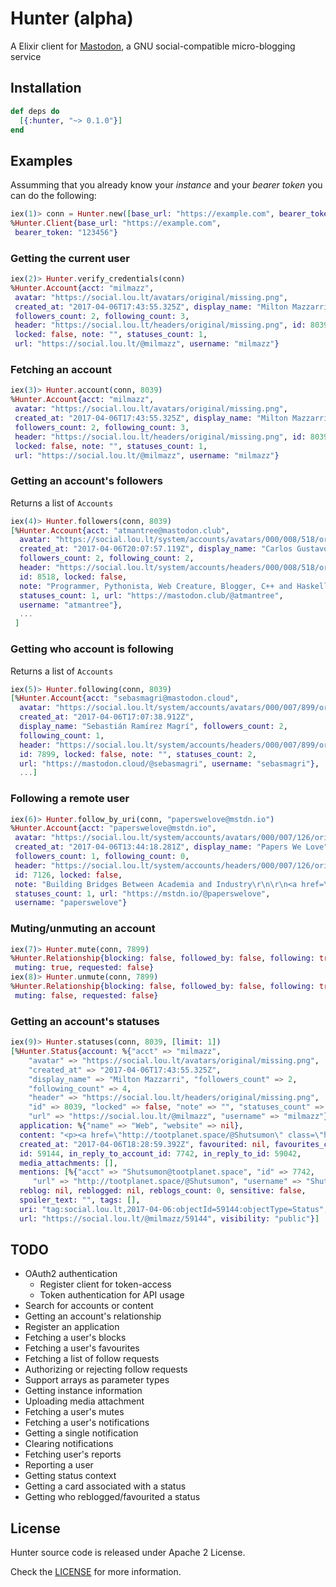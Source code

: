 # Hunter (alpha)

A Elixir client for [Mastodon](https://github.com/Gargron/mastodon/), a GNU social-compatible micro-blogging service

## Installation

```elixir
def deps do
  [{:hunter, "~> 0.1.0"}]
end
```

## Examples

Assumming that you already know your *instance* and your *bearer token* you can do
the following:

```elixir
iex(1)> conn = Hunter.new([base_url: "https://example.com", bearer_token: "123456"])
%Hunter.Client{base_url: "https://example.com",
 bearer_token: "123456"}
``` 

### Getting the current user

```elixir
iex(2)> Hunter.verify_credentials(conn)
%Hunter.Account{acct: "milmazz",
 avatar: "https://social.lou.lt/avatars/original/missing.png",
 created_at: "2017-04-06T17:43:55.325Z", display_name: "Milton Mazzarri",
 followers_count: 2, following_count: 3,
 header: "https://social.lou.lt/headers/original/missing.png", id: 8039,
 locked: false, note: "", statuses_count: 1,
 url: "https://social.lou.lt/@milmazz", username: "milmazz"}
```

### Fetching an account

```elixir 
iex(3)> Hunter.account(conn, 8039)
%Hunter.Account{acct: "milmazz",
 avatar: "https://social.lou.lt/avatars/original/missing.png",
 created_at: "2017-04-06T17:43:55.325Z", display_name: "Milton Mazzarri",
 followers_count: 2, following_count: 3,
 header: "https://social.lou.lt/headers/original/missing.png", id: 8039,
 locked: false, note: "", statuses_count: 1,
 url: "https://social.lou.lt/@milmazz", username: "milmazz"}
```

### Getting an account's followers

Returns a list of `Accounts`

```elixir
iex(4)> Hunter.followers(conn, 8039)
[%Hunter.Account{acct: "atmantree@mastodon.club",
  avatar: "https://social.lou.lt/system/accounts/avatars/000/008/518/original/7715529d4ceb4554.jpg?1491509276",
  created_at: "2017-04-06T20:07:57.119Z", display_name: "Carlos Gustavo Ruiz",
  followers_count: 2, following_count: 2,
  header: "https://social.lou.lt/system/accounts/headers/000/008/518/original/394f31473de7c64a.png?1491509277",
  id: 8518, locked: false,
  note: "Programmer, Pythonista, Web Creature, Blogger, C++ and Haskell Fan. Never stop learning, because life never stops teaching.",
  statuses_count: 1, url: "https://mastodon.club/@atmantree",
  username: "atmantree"},
  ...
 ]
```

### Getting who account is following

Returns a list of `Accounts`

```elixir
iex(5)> Hunter.following(conn, 8039)
[%Hunter.Account{acct: "sebasmagri@mastodon.cloud",
  avatar: "https://social.lou.lt/system/accounts/avatars/000/007/899/original/19b4d8c1e9d4e68a.jpg?1491498458",
  created_at: "2017-04-06T17:07:38.912Z",
  display_name: "Sebastián Ramírez Magrí", followers_count: 2,
  following_count: 1,
  header: "https://social.lou.lt/system/accounts/headers/000/007/899/original/missing.png?1491498458",
  id: 7899, locked: false, note: "", statuses_count: 2,
  url: "https://mastodon.cloud/@sebasmagri", username: "sebasmagri"},
  ...]
 ```

### Following a remote user

```elixir
iex(6)> Hunter.follow_by_uri(conn, "paperswelove@mstdn.io")
%Hunter.Account{acct: "paperswelove@mstdn.io",
 avatar: "https://social.lou.lt/system/accounts/avatars/000/007/126/original/60ecc8225809c008.png?1491486258",
 created_at: "2017-04-06T13:44:18.281Z", display_name: "Papers We Love",
 followers_count: 1, following_count: 0,
 header: "https://social.lou.lt/system/accounts/headers/000/007/126/original/missing.png?1491486258",
 id: 7126, locked: false,
 note: "Building Bridges Between Academia and Industry\r\n\r\n<a href=\"http://paperswelove.org\" rel=\"nofollow noopener\"><span class=\"invisible\">http://</span><span class=\"\">paperswelove.org</span><span class=\"invisible\"></span></a>\r\n<a href=\"http://pwlconf.org\" rel=\"nofollow noopener noopener\"><span class=\"invisible\">http://</span><span class=\"\">pwlconf.org</span><span class=\"invisible\"></span></a>",
 statuses_count: 1, url: "https://mstdn.io/@paperswelove",
 username: "paperswelove"}
 ```

### Muting/unmuting an account

```elixir
iex(7)> Hunter.mute(conn, 7899)
%Hunter.Relationship{blocking: false, followed_by: false, following: true,
 muting: true, requested: false}
iex(8)> Hunter.unmute(conn, 7899)
%Hunter.Relationship{blocking: false, followed_by: false, following: true,
 muting: false, requested: false}
```

### Getting an account's statuses

```elixir
iex(9)> Hunter.statuses(conn, 8039, [limit: 1])
[%Hunter.Status{account: %{"acct" => "milmazz",
    "avatar" => "https://social.lou.lt/avatars/original/missing.png",
    "created_at" => "2017-04-06T17:43:55.325Z",
    "display_name" => "Milton Mazzarri", "followers_count" => 2,
    "following_count" => 4,
    "header" => "https://social.lou.lt/headers/original/missing.png",
    "id" => 8039, "locked" => false, "note" => "", "statuses_count" => 1,
    "url" => "https://social.lou.lt/@milmazz", "username" => "milmazz"},
  application: %{"name" => "Web", "website" => nil},
  content: "<p><a href=\"http://tootplanet.space/@Shutsumon\" class=\"h-card u-url p-nickname mention\">@<span>Shutsumon</span></a> You should read &quot;How to design programs&quot; book <a href=\"http://htdp.org\" rel=\"nofollow noopener\" target=\"_blank\"><span class=\"invisible\">http://</span><span class=\"\">htdp.org</span><span class=\"invisible\"></span></a></p>",
  created_at: "2017-04-06T18:28:59.392Z", favourited: nil, favourites_count: 0,
  id: 59144, in_reply_to_account_id: 7742, in_reply_to_id: 59042,
  media_attachments: [],
  mentions: [%{"acct" => "Shutsumon@tootplanet.space", "id" => 7742,
     "url" => "http://tootplanet.space/@Shutsumon", "username" => "Shutsumon"}],
  reblog: nil, reblogged: nil, reblogs_count: 0, sensitive: false,
  spoiler_text: "", tags: [],
  uri: "tag:social.lou.lt,2017-04-06:objectId=59144:objectType=Status",
  url: "https://social.lou.lt/@milmazz/59144", visibility: "public"}]
```

## TODO

* OAuth2 authentication
  - Register client for token-access
  - Token authentication for API usage
* Search for accounts or content
* Getting an account's relationship
* Register an application
* Fetching a user's blocks
* Fetching a user's favourites
* Fetching a list of follow requests
* Authorizing or rejecting follow requests
* Support arrays as parameter types
* Getting instance information
* Uploading media attachment
* Fetching a user's mutes
* Fetching a user's notifications
* Getting a single notification
* Clearing notifications
* Fetching user's reports
* Reporting a user
* Getting status context
* Getting a card associated with a status
* Getting who reblogged/favourited a status

## License

Hunter source code is released under Apache 2 License.

Check the [LICENSE](LICENSE) for more information.
